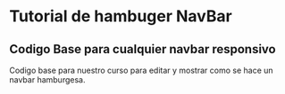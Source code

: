 # Tutorial de hambuger NavBar

## Codigo Base para cualquier navbar responsivo

Codigo base para nuestro curso para editar y mostrar como se hace un navbar hamburgesa.
